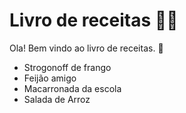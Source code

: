 # Livro de receitas :man_cook:

Ola! Bem vindo ao livro de receitas. :orange_book:

- Strogonoff de frango
- Feijão amigo
- Macarronada da escola
- Salada de Arroz
